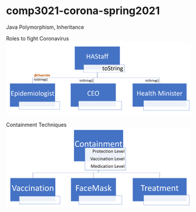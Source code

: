 # comp3021-corona-spring2021
Java Polymorphism, Inheritance

Roles to fight Coronavirus 
![alt text](fightCorono.png)

Containment Techniques
![alt text](containment.png)
